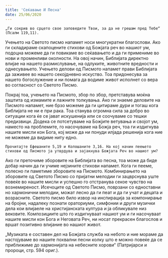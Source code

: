 ```yaml
---
title: 'Сеќавање И Песна'
date: 25/06/2020
---
```


`„Ги сокрив во срцето свое заповедите Твои, за да не грешам пред Тебе“ (Псалм 119,11).`

Учењето на Светото писмо напамет носи многукратни благослови. Ако ги складираме скапоцените стихови од Божјата реч во нашиот ум, подоцна можеме да ги повикаме во сеќавањето и да ги примениме во нови и променливи околности. На овој начин, Библијата директно влијае на нашето размислување, на одлуките, животните вредности и однесувањето. Учењето делови од Писмото напамет прави Библијата да заживее во нашето секојдневно искуство. Тоа придонесува за нашето богослужение и ни помага да водиме живот исполнет со вера во согласност со Светото Писмо.

Покрај тоа, учењето на Писмото, збор по збор, претставува моќна заштита од измамите и лажните толкувања. Ако ги знаеме деловите на Писмото напамет, ние брзо можеме да ги цитираме дури и тогаш кога Библијата не ни е при рака. Тоа станува огромна сила за добро во ситуации кога ќе се јават искушенија или се соочуваме со тешки предизвици. Додека се потсетуваме на Божјите ветувања и својот ум, наместо на проблемите, го насочуваме на Божја реч, тоа ги издигнува нашите мисли кон Бога, кој може да ни понуди илјада решенија кога ние не можеме да видиме ниту едно.

`Прочитајте Ефешаните 5,19 и Колошаните 3,16. На кој начин пеењето стихови од Писмото ја утврдува и зајакнува Божјата Реч во нашиот ум?`

Ако ги преточиме зборовите на Библијата во песна, тоа може да биде добар начин да ги учиме нејзините стихови напамет. Кога ги пееме, полесно ги паметиме зборовите на Писмото. Комбинирањето на зборовите од Светото Писмо со пријатни мелодии ги зацврснува уште повеќе во нашите мисли и успешно го отстранува секое чувство на вознемиреност. Исечоците од Светото Писмо, поврзани со едноставни но хармонични мелодии, можат лесно да ги пеат и да ги учат и децата и возрасните. Светото писмо било извор на инспирација за компонирање на бројни, надалеку познати ораториуми, симфонии и други музички дела кои влијаеле на христијанската култура и ја обликувале низ вековите. Композициите што го издигнуваат нашиот ум и ги насочуваат нашите мисли кон Бога и Неговата Реч, ни носат прекрасен благослов и вршат позитивно влијание во нашиот живот.

„Музиката е составен дел на Божјата служба на небото и ние мораме да настојуваме во нашите похвални песни колку што е можно повеќе да се приближиме до хармонијата на небесните хорови“ (Патријарси и пророци, стр. 594 ориг.).
